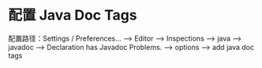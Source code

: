 # 配置 Java Doc Tags

配置路径：Settings / Preferences… --> Editor —> Inspections --> java --> javadoc --> Declaration has Javadoc Problems. —> options --> add java doc tags
